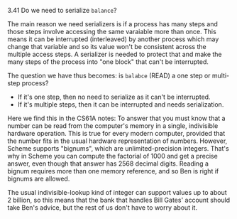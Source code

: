 3.41 Do we need to serialize `balance`? 

The main reason we need serializers is if a process has many steps and those steps involve accessing the same varaiable more than once. This means it can be interrupted (interleaved) by another process which may change that variable and so its value won't be consistent across the multiple access steps. A serializer is needed to protect that and make the many steps of the process into "one block" that can't be interrupted.

The question we have thus becomes: is `balabce` (READ) a one step or multi-step process?

- If it's one step, then no need to serialize as it can't be interrupted.
- If it's multiple steps, then it can be interrupted and needs serialization.

Here we find this in the CS61A notes: To answer that you must know that a number can be read from the computer's
memory in a single, indivisible hardware operation.  This is true for
every modern computer, provided that the number fits in the usual
hardware representation of numbers.  However, Scheme supports
"bignums", which are unlimited-precision integers.  That's why in
Scheme you can compute the factorial of 1000 and get a precise
answer, even though that answer has 2568 decimal digits.  Reading
a bignum requires more than one memory reference, and so Ben is
right if bignums are allowed.

The usual indivisible-lookup kind of integer can support values
up to about 2 billion, so this means that the bank that handles
Bill Gates' account should take Ben's advice, but the rest of us
don't have to worry about it.
